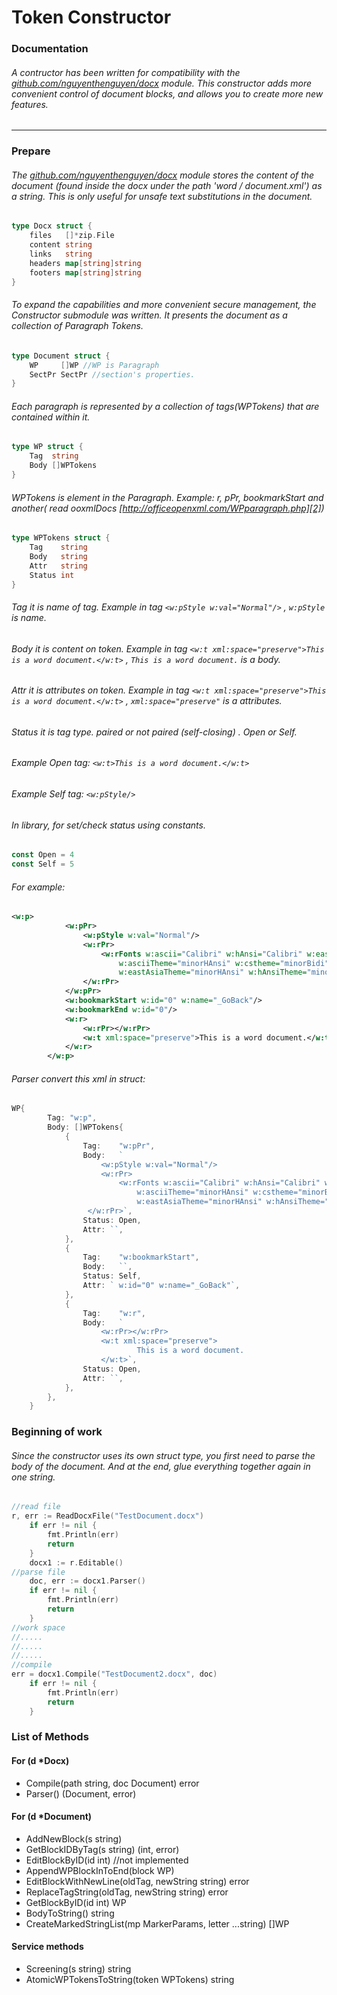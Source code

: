 # Token Constructor
### Documentation
######  A contructor has been written for compatibility with the [github.com/nguyenthenguyen/docx][1] module. This constructor adds more convenient control of document blocks, and allows you to create more new features.

------------
### Prepare
######  The [github.com/nguyenthenguyen/docx][1] module stores the content of the document (found inside the docx under the path 'word / document.xml') as a string. This is only useful for unsafe text substitutions in the document. 

```go
type Docx struct {
	files   []*zip.File
	content string
	links   string
	headers map[string]string
	footers map[string]string
}
```
######  To expand the capabilities and more convenient secure management, the Constructor submodule was written. It presents the document as a collection of Paragraph Tokens.
```go
type Document struct {
    WP     []WP //WP is Paragraph
    SectPr SectPr //section's properties.
}
```
######  Each paragraph is represented by a collection of tags(WPTokens) that are contained within it.
```go
type WP struct {
	Tag  string
	Body []WPTokens
}
```
######  WPTokens is element in the Paragraph. Example: r, pPr, bookmarkStart and another( read ooxmlDocs [http://officeopenxml.com/WPparagraph.php][2])
```go
type WPTokens struct {
	Tag    string
	Body   string
	Attr   string
	Status int
}
```
######  Tag  it  is name of tag. Example in tag  ```<w:pStyle w:val="Normal"/>``` , ``w:pStyle``  is name.
###### Body it is content on token.  Example in tag  ```<w:t xml:space="preserve">This is a word document.</w:t>``` , ``This is a word document.`` is a body.
###### Attr it is attributes on token.  Example in tag  ```<w:t xml:space="preserve">This is a word document.</w:t>``` , ``xml:space="preserve"`` is a attributes.
###### Status it is tag type. paired or not paired (self-closing) . Open or Self.
###### Example Open tag: `<w:t>This is a word document.</w:t>`
###### Example Self tag: `<w:pStyle/>`
###### In library, for set/check status using constants.
```go
const Open = 4
const Self = 5
```
######  For example:
```xml
<w:p>
            <w:pPr>
                <w:pStyle w:val="Normal"/>
                <w:rPr>
                    <w:rFonts w:ascii="Calibri" w:hAnsi="Calibri" w:eastAsia="Calibri" w:cs=""
						w:asciiTheme="minorHAnsi" w:cstheme="minorBidi"
						w:eastAsiaTheme="minorHAnsi" w:hAnsiTheme="minorHAnsi"/>
                </w:rPr>
            </w:pPr>
            <w:bookmarkStart w:id="0" w:name="_GoBack"/>
            <w:bookmarkEnd w:id="0"/>
            <w:r>
                <w:rPr></w:rPr>
                <w:t xml:space="preserve">This is a word document.</w:t>
            </w:r>
        </w:p>
```
######  Parser convert this xml in struct:
```go
WP{
		Tag: "w:p",
		Body: []WPTokens{
			{
				Tag:    "w:pPr",
				Body:   `
					<w:pStyle w:val="Normal"/>
                	<w:rPr>
                    	<w:rFonts w:ascii="Calibri" w:hAnsi="Calibri" w:eastAsia="Calibri" w:cs=""
                        	w:asciiTheme="minorHAnsi" w:cstheme="minorBidi"
                        	w:eastAsiaTheme="minorHAnsi" w:hAnsiTheme="minorHAnsi"/>
               	 </w:rPr>`,
				Status: Open,
				Attr: ``,
			},
			{
				Tag:    "w:bookmarkStart",
				Body:   ``,
				Status: Self,
				Attr: ` w:id="0" w:name="_GoBack"`,
			},
			{
				Tag:    "w:r",
				Body:   `
					<w:rPr></w:rPr>
                	<w:t xml:space="preserve">
							This is a word document.
					</w:t>`,
				Status: Open,
				Attr: ``,
			},
		},
	}
```
### Beginning of work
######  Since the constructor uses its own struct type, you first need to parse the body of the document. And at the end, glue everything together again in one string.
```go
//read file
r, err := ReadDocxFile("TestDocument.docx")
	if err != nil {
		fmt.Println(err)
		return
	}
	docx1 := r.Editable()
//parse file
	doc, err := docx1.Parser()
	if err != nil {
		fmt.Println(err)
		return
	}
//work space
//.....
//.....
//.....
//compile
err = docx1.Compile("TestDocument2.docx", doc)
	if err != nil {
		fmt.Println(err)
		return
	}

```
### List of Methods
#### For (d *Docx)
- Compile(path string, doc Document) error
- Parser() (Document, error)

#### For (d *Document)
- AddNewBlock(s string)
- GetBlockIDByTag(s string) (int, error)
- EditBlockByID(id int) //not implemented
- AppendWPBlockInToEnd(block WP)
- EditBlockWithNewLine(oldTag, newString string) error
- ReplaceTagString(oldTag, newString string) error
- GetBlockByID(id int) WP
- BodyToString() string 
- CreateMarkedStringList(mp MarkerParams, letter ...string) []WP 

#### Service methods
- Screening(s string) string
- AtomicWPTokensToString(token WPTokens) string


[1]: http://github.com/nguyenthenguyen/docx "github.com/nguyenthenguyen/docx"
[2]: http://officeopenxml.com/WPparagraph.php "http://officeopenxml.com/WPparagraph.php"
